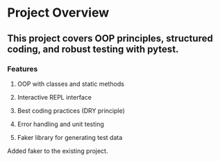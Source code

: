 # Project Overview

## This project covers OOP principles, structured coding, and robust testing with pytest.

### Features

1) OOP with classes and static methods

2) Interactive REPL interface

3) Best coding practices (DRY principle)

4) Error handling and unit testing

5) Faker library for generating test data 

Added faker to the existing project.

